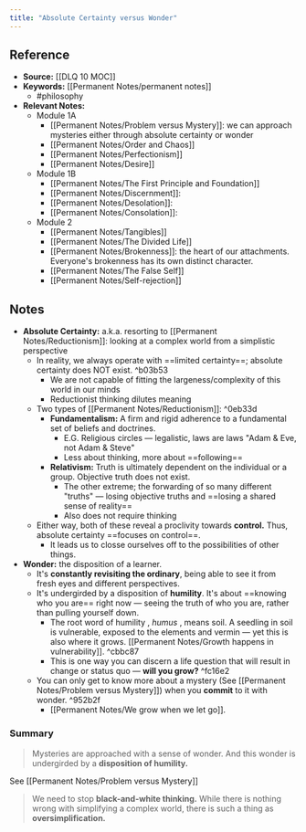 ```yaml
---
title: "Absolute Certainty versus Wonder"
---
```

## Reference
- **Source:** [[DLQ 10 MOC]]
- **Keywords:** [[Permanent Notes/permanent notes]]
	- #philosophy 
- **Relevant Notes:** 
	- Module 1A
		- [[Permanent Notes/Problem versus Mystery]]: we can approach mysteries either through absolute certainty or wonder 
		- [[Permanent Notes/Order and Chaos]]
		- [[Permanent Notes/Perfectionism]]
		- [[Permanent Notes/Desire]]
	- Module 1B
		- [[Permanent Notes/The First Principle and Foundation]]
		- [[Permanent Notes/Discernment]]: 
		- [[Permanent Notes/Desolation]]: 
		- [[Permanent Notes/Consolation]]:
	- Module 2
		- [[Permanent Notes/Tangibles]]
		- [[Permanent Notes/The Divided Life]]
		- [[Permanent Notes/Brokenness]]: the heart of our attachments. Everyone's brokenness has its own distinct character.
		- [[Permanent Notes/The False Self]]
		- [[Permanent Notes/Self-rejection]]

## Notes

- **Absolute Certainty:** a.k.a. resorting to [[Permanent Notes/Reductionism]]: looking at a complex world from a simplistic perspective 
	- In reality, we always operate with ==limited certainty==; absolute certainty does NOT exist. ^b03b53
		- We are not capable of fitting the largeness/complexity of this world in our minds
		- Reductionist thinking dilutes meaning
	- Two types of [[Permanent Notes/Reductionism]]: ^0eb33d
		- **Fundamentalism:** A firm and rigid adherence to a fundamental set of beliefs and doctrines.
			- E.G. Religious circles — legalistic, laws are laws "Adam & Eve, not Adam & Steve"
			- Less about thinking, more about ==following==
		- **Relativism:** Truth is ultimately dependent on the individual or a group. Objective truth does not exist.
			- The other extreme; the forwarding of so many different "truths" — losing objective truths and ==losing a shared sense of reality==
			- Also does not require thinking
	- Either way, both of these reveal a proclivity towards **control.** Thus, absolute certainty ==focuses on control==.
		- It leads us to closse ourselves off to the possibilities of other things.
- **Wonder:** the disposition of a learner.
	- It's **constantly revisiting the ordinary**, being able to see it from fresh eyes and different perspectives.
	- It's undergirded by a disposition of **humility**. It's about ==knowing who you are== right now — seeing the truth of who you are, rather than pulling yourself down. 
		- The root word of humility , *humus* , means soil. A seedling in soil is vulnerable, exposed to the elements and vermin — yet this is also where it grows. [[Permanent Notes/Growth happens in vulnerability]]. ^cbbc87
		- This is one way you can discern a life question that will result in change or status quo — **will you grow?** ^fc16e2
	- You can only get to know more about a mystery (See [[Permanent Notes/Problem versus Mystery]]) when you **commit** to it with wonder. ^952b2f
		- [[Permanent Notes/We grow when we let go]].

### Summary
> Mysteries are approached with a sense of wonder. And this wonder is undergirded by a **disposition of humility.**

See [[Permanent Notes/Problem versus Mystery]]

> We need to stop **black-and-white thinking.** While there is nothing wrong with simplifying a complex world, there is such a thing as **oversimplification.**